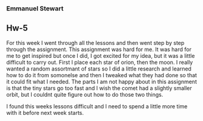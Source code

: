 ### Emmanuel Stewart

## Hw-5

For this week I went through all the lessons and then went step by step through the assignment. This assignment was hard for me. It was hard for me to get inspired but once I did, I got excited for my idea, but it was a little difficult to carry out.
First I place each star of orion, then the moon. I really wanted a random assortmant of stars so I did a little research and learned how to do it from somonelse and then I tweaked what they had done so that it could fit what I needed. The parts I am not happy about in this assignment is that the tiny stars go too fast and I wish the comet had a slightly smaller orbit, but I couldnt quite figure out how to do those two things.

I found this weeks lessons difficult and I need to spend a little more time with it before next week starts.
